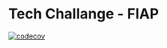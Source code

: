 # Tech Challange - FIAP

[![codecov](https://codecov.io/gh/brunoalbrito/tech-challange-fiap/graph/badge.svg?token=FW8FL3RML6)](https://codecov.io/gh/brunoalbrito/tech-challange-fiap)
